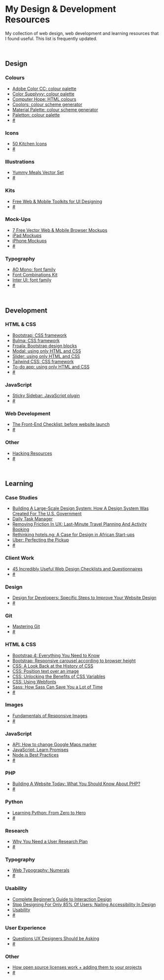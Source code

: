 <h1>My Design & Development Resources</h1>
<p>My collection of web design, web development and learning resources that I found useful. This list is frequently updated.</p><br>

<h2>Design</h2>
<h3>Colours</h3>
  <ul>
    <li><a href="https://color.adobe.com/create/color-wheel/">Adobe Color CC: colour palette</a></li>
    <li><a href="http://colorsupplyyy.com/app/">Color Supplyyy: colour palette</a></li>
    <li><a href="https://www.computerhope.com/htmcolor.htm">Computer Hope: HTML colours</a></li>
    <li><a href="https://coolors.co/">Coolors: colour scheme generator</a></li>
    <li><a href="https://www.materialpalette.com/">Material Palette: colour scheme generator</a></li>
    <li><a href="http://paletton.com">Paletton: colour palette</a></li>
    <li><a href="#">#</a></li>
  </ul>
<h3>Icons</h3>
  <ul>
    <li><a href="https://graphicburger.com/50-kitchen-icons/">50 Kitchen Icons</a></li>
    <li><a href="#">#</a></li>
  </ul>
<h3>Illustrations</h3>
  <ul>
    <li><a href="https://www.veila.me/yummi-meals-vecto-set">Yummy Meals Vector Set</a></li>
    <li><a href="#">#</a></li>
  </ul>
<h3>Kits</h3>
  <ul>
    <li><a href="http://freebies.kkuistore.com/">Free Web & Mobile Toolkits for UI Designing</a></li>
    <li><a href="#">#</a></li>
  </ul>
<h3>Mock-Ups</h3>
  <ul>
    <li><a href="https://zippypixels.com/product/mockups/miscellaneous/free-vector-web-mobile-browser-mockups/">7 Free Vector Web & Mobile Browser Mockups</a></li>
    <li><a href="http://ipad.kkuistore.com/">iPad Mockups</a></li>
    <li><a href="http://iphone.kkuistore.com/">iPhone Mockups</a></li>
    <li><a href="#">#</a></li>
  </ul>
<h3>Typography</h3>
  <ul>
    <li><a href="https://www.behance.net/gallery/58080593/AO-Mono-Free-Font">AO Mono: font family</a></li>
    <li><a href="http://fontcomb.kkuistore.com/">Font Combinations Kit</a></li>
    <li><a href="https://rsms.me/inter/">Inter UI: font family</a></li>
    <li><a href="#">#</a></li>
  </ul>
<br>
<h2>Development</h2>
  <h3>HTML &amp; CSS</h3>
    <ul>
      <li><a href="https://getbootstrap.com/docs/4.0/getting-started/introduction/">Bootstrap: CSS framework</a></li>
      <li><a href="https://bulma.io/">Bulma: CSS framework</a></li>
      <li><a href="https://www.froala.com/">Froala: Bootstrap design blocks</a></li>
      <li><a href="https://hunzaboy.github.io/Light-Modal/">Modal: using only HTML and CSS</a></li>
      <li><a href="https://css-tricks.com/can-get-pretty-far-making-slider-just-html-css/">Slider: using only HTML and CSS</a></li>
      <li><a href="https://tailwindcss.com/">Tailwind CSS: CSS framework</a></li>
      <li><a href="http://www.mattzeunert.com/2017/10/30/javascript-free-todo-app.html">To-do app: using only HTML and CSS</a></li>
      <li><a href="#">#</a></li>
    </ul>
  <h3>JavaScript</h3>
    <ul>
      <li><a href="https://abouolia.github.io/sticky-sidebar/">Sticky Sidebar: JavaScript plugin</a></li>
      <li><a href="#">#</a></li>
    </ul>
  <h3>Web Development</h3>
    <ul>
      <li><a href="https://codeburst.io/the-front-end-checklist-8b2292fdda44">The Front-End Checklist: before website launch</a></li>
      <li><a href="#">#</a></li>
    </ul>
  <h3>Other</h3>
    <ul>
      <li><a href="https://github.com/vitalysim/Awesome-Hacking-Resources">Hacking Resources</a></li>
      <li><a href="#">#</a></li>
    </ul>
<br>
<h2>Learning</h2>
  <h3>Case Studies</h3>
    <ul>
      <li><a href="https://www.smashingmagazine.com/2017/10/large-scale-design-system-us-government/">Building A Large-Scale Design System: How A Design System Was Created For The U.S. Government</a></li>
      <li><a href="https://blog.prototypr.io/todo-b6c608656211">Daily Task Manager</a></li>
      <li><a href="https://www.smashingmagazine.com/2017/08/removing-friction-ux-last-minute-travel-planning-activity-booking/">Removing Friction In UX: Last-Minute Travel Planning And Activity Booking</a></li>
      <li><a href="https://medium.com/usable/rethinking-hotels-ng-886f6e25f1bf">Rethinking hotels.ng: A Case for Design in African Start-ups</a></li>
      <li><a href="http://simonpan.com/work/uber/">Uber: Perfecting the Pickup</a></li>
      <li><a href="#">#</a></li>
    </ul>
  <h3>Client Work</h3>
    <ul>
      <li><a href="https://www.smashingmagazine.com/2009/06/45-incredibly-useful-web-design-checklists-and-questionnaires/">45 Incredibly Useful Web Design Checklists and Questionnaires</a></li>
      <li><a href="#">#</a></li>
    </ul>
  <h3>Design</h3>
    <ul>
      <li><a href="https://www.taniarascia.com/design-for-developers/">Design for Developers: Specific Steps to Improve Your Website Design</a></li>
      <li><a href="#">#</a></li>
    </ul>
  <h3>Git</h3>
    <ul>
      <li><a href="https://www.heartinternet.uk/blog/mastering-git/">Mastering Git</a></li>
      <li><a href="#">#</a></li>
    </ul>
  <h3>HTML & CSS</h3>
    <ul>
      <li><a href="https://medium.freecodecamp.org/bootstrap-4-everything-you-need-to-know-c750991f6784">Bootstrap 4: Everything You Need to Know</a></li>
      <li><a href="https://stackoverflow.com/questions/32543147/responsive-carousel-according-to-browser-height">Bootstrap: Responsive carousel according to browser height</a></li>
      <li><a href="https://css-tricks.com/look-back-history-css/">CSS: A Look Back at the History of CSS</a></li>
      <li><a href="https://www.w3schools.com/howto/howto_css_image_text.asp">CSS: Position text over an image</a></li>
      <li><a href="https://jonathan-harrell.com/unlocking-benefits-css-variables/">CSS: Unlocking the Benefits of CSS Variables</a></li>
      <li><a href="https://alistapart.com/article/using-webfonts">CSS: Using Webfonts</a></li>
      <li><a href="https://codeburst.io/how-sass-can-save-you-a-lot-of-time-f1198b658012">Sass: How Sass Can Save You a Lot of Time</a></li>
      <li><a href="#">#</a></li>
    </ul>
  <h3>Images</h3>
    <ul>
      <li><a href="https://www.lullabot.com/articles/fundamentals-of-responsive-images">Fundamentals of Responsive Images</a></li>
      <li><a href="#">#</a></li>
    </ul>
  <h3>JavaScript</h3>
    <ul>
      <li><a href="https://stackoverflow.com/questions/2472957/how-can-i-change-the-color-of-a-google-maps-marker">API: How to change Google Maps marker</a></li>
      <li><a href="https://codeburst.io/javascript-learn-promises-f1eaa00c5461">JavaScript: Learn Promises</a></li>
      <li><a href="https://github.com/i0natan/nodebestpractices">Node.js Best Practices</a></li>
      <li><a href="#">#</a></li>
    </ul>
  <h3>PHP</h3>
    <ul>
      <li><a href="https://medium.com/sololearn/building-a-website-today-what-you-should-know-about-php-8490e41391f4">Building A Website Today: What You Should Know About PHP?</a></li>
      <li><a href="#">#</a></li>
    </ul>
  <h3>Python</h3>
    <ul>
      <li><a href="https://medium.freecodecamp.org/learning-python-from-zero-to-hero-120ea540b567">Learning Python: From Zero to Hero</a></li>
      <li><a href="#">#</a></li>
    </ul>
  <h3>Research</h3>
    <ul>
      <li><a href="https://blog.prototypr.io/why-you-need-a-user-research-plan-19caf4438a35">Why You Need a User Research Plan</a></li>
      <li><a href="#">#</a></li>
    </ul>
  <h3>Typography</h3>
    <ul>
      <li><a href="https://alistapart.com/article/web-typography-numerals">Web Typography: Numerals</a></li>
      <li><a href="#">#</a></li>
    </ul>
  <h3>Usability</h3>
    <ul>
      <li><a href="http://www.uxbooth.com/articles/complete-beginners-guide-to-interaction-design/">Complete Beginner’s Guide to Interaction Design</a></li>
      <li><a href="https://www.smashingmagazine.com/2017/10/nailing-accessibility-design/">Stop Designing For Only 85% Of Users: Nailing Accessibility In Design</a></li>
      <li><a href="https://www.usability.gov/what-and-why/index.html">Usability</a></li>
      <li><a href="#">#</a></li>
    </ul>
  <h3>User Experience</h3>
    <ul>
      <li><a href="https://uxdesign.cc/questions-ux-designers-should-be-asking-bc9a6ba87a34">Questions UX Designers Should be Asking</a></li>
      <li><a href="#">#</a></li>
    </ul>
  <h3>Other</h3>
    <ul>
      <li><a href="https://medium.freecodecamp.org/how-open-source-licenses-work-and-how-to-add-them-to-your-projects-34310c3cf94">How open source licenses work + adding them to your projects</a></li>
      <li><a href="#">#</a></li>
    </ul>
